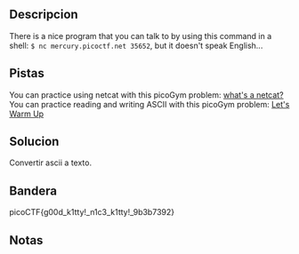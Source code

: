 ## Descripcion
There is a nice program that you can talk to by using this command in a shell: `$ nc mercury.picoctf.net 35652`, but it doesn't speak English...

## Pistas
You can practice using netcat with this picoGym problem: [what's a netcat?](https://play.picoctf.org/practice/challenge/34)
You can practice reading and writing ASCII with this picoGym problem: [Let's Warm Up](https://play.picoctf.org/practice/challenge/22)

## Solucion
Convertir ascii a texto.

## Bandera
picoCTF{g00d_k1tty!_n1c3_k1tty!_9b3b7392}

## Notas

